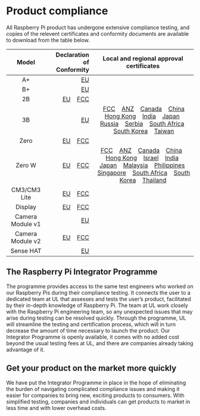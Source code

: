 # Product compliance

All Raspberry Pi product has undergone extensive compliance testing, and copies of the relevent certificates and conformity documents are available to download from the table below. 											
											

| Model           | Declaration of Conformity | Local and regional approval certificates |
|:---------------:|-------------------------:|:----------------------------------------:|
| A+       | [EU](https://www.raspberrypi.org/files/compliance/RaspberryPiAPlusDOC_CE.pdf) | |
| B+       | [EU](https://www.raspberrypi.org/files/compliance/RaspberryPiBplus_DOC_CE.pdf)| |
| 2B       | [EU](https://www.raspberrypi.org/files/compliance/Raspberry_Pi_2B_V1-2_DOC_CE.pdf)  &nbsp; &nbsp;[FCC](https://www.raspberrypi.org/files/compliance/Raspberry_Pi_2B_V1-2_DOC_FCC.pdf)| |
| 3B       | [EU](https://www.raspberrypi.org/files/compliance/RaspberryPi3B-DOC-CE_RED.pdf) |  &nbsp; &nbsp;[FCC](https://www.raspberrypi.org/files/compliance/FCC_2ABCB-RPI32.pdf)  &nbsp; &nbsp;[ANZ](https://www.raspberrypi.org/files/compliance/ACMA_Raspberry_Pi_3_Model_B.pdf)  &nbsp; &nbsp;[Canada](https://www.raspberrypi.org/files/compliance/Pi3_Canada.pdf)  &nbsp; &nbsp;[China](https://www.raspberrypi.org/files/compliance/China_Raspberry_Pi_3_Model_B.pdf)  &nbsp; &nbsp;[Hong Kong](https://www.raspberrypi.org/files/compliance/Pi3_Hong-Kong.pdf)  &nbsp; &nbsp;[India](https://www.raspberrypi.org/files/compliance/Pi3_India.pdf)  &nbsp; &nbsp;[Japan](https://www.raspberrypi.org/files/compliance/Pi3_Japan.pdf)  &nbsp; &nbsp;[Russia](https://www.raspberrypi.org/files/compliance/Pi3_Russia.pdf)  &nbsp; &nbsp;[Serbia](https://www.raspberrypi.org/files/compliance/Pi3_Serbia.pdf)  &nbsp; &nbsp;[South Africa](https://www.raspberrypi.org/files/compliance/Pi3_South-Africa.pdf)  &nbsp; &nbsp;[South Korea](https://www.raspberrypi.org/files/compliance/Pi3_South-Korea.pdf)  &nbsp; &nbsp;[Taiwan](https://www.raspberrypi.org/files/compliance/Pi3_Taiwan.pdf)  |
| Zero      |[EU](https://www.raspberrypi.org/files/compliance/RaspberryPiZeroDOC_CE.pdf) &nbsp; &nbsp;[FCC](https://www.raspberrypi.org/files/compliance/RaspberryPiZeroDOC_FCC_signed.pdf)||
| Zero W |[EU](https://www.raspberrypi.org/files/compliance/Pi-Zero-W-H_DoC_CE.pdf) &nbsp; &nbsp;[FCC](https://www.raspberrypi.org/files/compliance/Pi-Zero-W-H_DoC_FCC.pdf)|[FCC](https://www.raspberrypi.org/files/compliance/FCC_2ABCB-RPI0W.pdf)  &nbsp; &nbsp;[ANZ](https://www.raspberrypi.org/files/compliance/ACMA_Zero_W.pdf)  &nbsp; &nbsp;[Canada](https://www.raspberrypi.org/files/compliance/Pi-Zero-W_Canada.pdf)  &nbsp; &nbsp;[China](https://www.raspberrypi.org/files/compliance/Pi-Zero-W_China.pdf)  &nbsp; &nbsp;[Hong Kong](https://www.raspberrypi.org/files/compliance/Pi-Zero-W_Hong-Kong.PDF)  &nbsp; &nbsp;[Israel](https://www.raspberrypi.org/files/compliance/Israel_MOC_Certificate_Raspberry_Pi_model_Zero_W.pdf) &nbsp; &nbsp;[India](https://www.raspberrypi.org/files/compliance/Pi-Zero-W_India.JPG)  &nbsp; &nbsp;[Japan](https://www.raspberrypi.org/files/compliance/Japan_Zero_W_D170026007.pdf)  &nbsp; &nbsp;[Malaysia](https://www.raspberrypi.org/files/compliance/Malaysia_Certificate_PI_ZERO_W_Expires_30_May_2022.pdf)  &nbsp; &nbsp;[Philippines](https://www.raspberrypi.org/files/compliance/Pi-Zero-W_Philippines.pdf)  &nbsp; &nbsp;[Singapore](https://www.raspberrypi.org/files/compliance/Pi-Zero-W_Singapore.pdf)  &nbsp; &nbsp;[South Africa](https://www.raspberrypi.org/files/compliance/Pi-Zero-W_South-Africa.PDF)  &nbsp; &nbsp;[South Korea](https://www.raspberrypi.org/files/compliance/Pi-Zero-W_Korea.pdf)  &nbsp; &nbsp;[Thailand](https://www.raspberrypi.org/files/compliance/Pi-Zero-W_Thailand.pdf) |
| CM3/CM3 Lite | [EU](https://www.raspberrypi.org/files/compliance/RaspberryPiCM3_DOC_EU.pdf)  &nbsp; &nbsp;[FCC](https://www.raspberrypi.org/files/compliance/RaspberryPiCM3_DOC_FCC.pdf)||
| Display   | [EU](https://www.raspberrypi.org/files/compliance/RaspberryPiDisplay_DOC_CE.pdf)  &nbsp; &nbsp;[FCC](https://www.raspberrypi.org/files/compliance/RaspberryPiDisplay_DOC_FCC.pdf) | |
| Camera Module v1 | [EU](https://www.raspberrypi.org/files/compliance/RaspberryPiCameraDOC_CE.pdf) | |
| Camera Module v2 | [EU](https://www.raspberrypi.org/files/compliance/RaspberryPiCamera2DOC_CE.pdf)  &nbsp; &nbsp;[FCC](https://www.raspberrypi.org/files/compliance/RaspberryPiCamera2DOC_FCC.PDF) | |
| Sense HAT | [EU](https://www.raspberrypi.org/files/compliance/RaspberryPiCamera2DOC_CE.pdf) | |

## The Raspberry Pi Integrator Programme

The programme provides access to the same test engineers who worked on our Raspberry Pis during their compliance testing. It connects the user to a dedicated team at UL that assesses and tests the user’s product, facilitated by their in-depth knowledge of Raspberry Pi. The team at UL work closely with the Raspberry Pi engineering team, so any unexpected issues that may arise during testing can be resolved quickly. Through the programme, UL will streamline the testing and certification process, which will in turn decrease the amount of time necessary to launch the product. Our Integrator Programme is openly available, it comes with no added cost beyond the usual testing fees at UL, and there are companies already taking advantage of it.

## Get your product on the market more quickly										

We have put the Integrator Programme in place in the hope of eliminating the burden of navigating complicated compliance issues and making it easier for companies to bring new, exciting products to consumers. With simplified testing, companies and individuals can get products to market in less time and with lower overhead costs.
